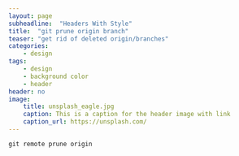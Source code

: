 ```yaml
---
layout: page
subheadline:  "Headers With Style"
title:  "git prune origin branch"
teaser: "get rid of deleted origin/branches"
categories:
    - design
tags:
    - design
    - background color
    - header
header: no
image:
    title: unsplash_eagle.jpg
    caption: This is a caption for the header image with link
    caption_url: https://unsplash.com/
---
```


~~~
git remote prune origin
~~~


